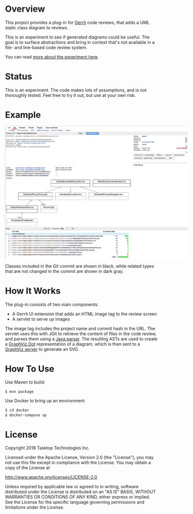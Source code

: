 Overview
========

This project provides a plug-in for [Gerrit](https://www.gerritcodereview.com/) code reviews, that adds a UML static class diagram to reviews.

This is an experiment to see if generated diagrams could be useful.  The goal is to surface abstractions and bring in context that's not available in a file- and line-based code review system.

You can read [more about the experiment here](http://greensopinion.com/2018/04/27/surfacing-abstractions-in-code-reviews.html).

Status
======

This is an experiment.  The code makes lots of assumptions, and is not thoroughly tested.  Feel free to try it out, but use at your own risk.

Example
=======


<a href="https://raw.githubusercontent.com/greensopinion/gerrit-class-diagram-plugin/master/doc/example.png" target="_blank"><img src="https://raw.githubusercontent.com/greensopinion/gerrit-class-diagram-plugin/master/doc/example.png" style="max-width: 600px"/></a>

Classes included in the Git commit are shown in black, while related types that are not changed in the commit are shown in dark gray.

How It Works
============

The plug-in consists of two main components:
* A Gerrit UI extension that adds an HTML image tag to the review screen
* A servlet to serve up images

The image tag includes the project name and commit hash in the URL.  The servlet uses this with JGit to retrieve the content of files in the code review, and parses them using a [Java parser](http://javaparser.org).  The resulting ASTs are used to create a [GraphViz Dot](https://www.graphviz.org) representation of a diagram, which is then sent to a [GraphViz server](https://hub.docker.com/r/omerio/graphviz-server) to generate an SVG.


How To Use
==========

Use Maven to build:

```
$ mvn package
```

Use Docker to bring up an environment:

```
$ cd docker
$ docker-compose up
```


License
=======

Copyright 2018 Tasktop Technologies Inc.

Licensed under the Apache License, Version 2.0 (the "License"); you may not use this file except in compliance with the License. You may obtain a copy of the License at

http://www.apache.org/licenses/LICENSE-2.0

Unless required by applicable law or agreed to in writing, software distributed under the License is distributed on an "AS IS" BASIS, WITHOUT WARRANTIES OR CONDITIONS OF ANY KIND, either express or implied. See the License for the specific language governing permissions and limitations under the License.
